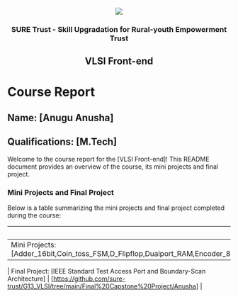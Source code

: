 <!-- PROJECT LOGO -->
<br />

<div align="center">
   <img src='https://user-images.githubusercontent.com/73131499/166115643-d3187f47-d38f-41b2-ae42-5ecbbc60de14.png' />


<h3 align="center">SURE Trust - Skill Upgradation for Rural-youth Empowerment Trust</h3>
  <h2>VLSI Front-end</h2>
</div>

# Course Report

## Name: [Anugu Anusha]

## Qualifications: [M.Tech]

Welcome to the course report for the [VLSI Front-end]! This README document provides an overview of the course, its mini projects and final project.

### Mini Projects and Final Project

Below is a table summarizing the mini projects and final project completed during the course:

| Description                               | Link                                    |
|-------------------------------------------|-----------------------------------------|
| Mini Projects: [Adder_16bit,Coin_toss_FSM,D_Flipflop,Dualport_RAM,Encoder_8x3,EvenOdd_counter,FIFO,FullAdder,HalfAdder,Pad_cell,Parity_generator,SDFF,SP_RAM,Scan_register,Vending_machine,Mux_8x1]     | [https://github.com/sure-trust/G13_VLSI/tree/main/Mini%20Projects/Anusha]                         |

| Final Project: [IEEE Standard Test Access Port and Boundary-Scan Architecture]     | [https://github.com/sure-trust/G13_VLSI/tree/main/Final%20Capstone%20Project/Anusha]                         |
